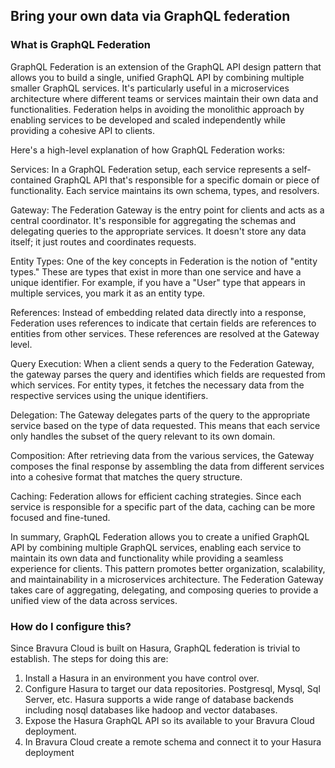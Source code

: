 ## Bring your own data via GraphQL federation

### What is GraphQL Federation

GraphQL Federation is an extension of the GraphQL API design pattern that allows you to build a single, unified GraphQL API by combining multiple smaller GraphQL services. It's particularly useful in a microservices architecture where different teams or services maintain their own data and functionalities. Federation helps in avoiding the monolithic approach by enabling services to be developed and scaled independently while providing a cohesive API to clients.

Here's a high-level explanation of how GraphQL Federation works:

Services: In a GraphQL Federation setup, each service represents a self-contained GraphQL API that's responsible for a specific domain or piece of functionality. Each service maintains its own schema, types, and resolvers.

Gateway: The Federation Gateway is the entry point for clients and acts as a central coordinator. It's responsible for aggregating the schemas and delegating queries to the appropriate services. It doesn't store any data itself; it just routes and coordinates requests.

Entity Types: One of the key concepts in Federation is the notion of "entity types." These are types that exist in more than one service and have a unique identifier. For example, if you have a "User" type that appears in multiple services, you mark it as an entity type.

References: Instead of embedding related data directly into a response, Federation uses references to indicate that certain fields are references to entities from other services. These references are resolved at the Gateway level.

Query Execution: When a client sends a query to the Federation Gateway, the gateway parses the query and identifies which fields are requested from which services. For entity types, it fetches the necessary data from the respective services using the unique identifiers.

Delegation: The Gateway delegates parts of the query to the appropriate service based on the type of data requested. This means that each service only handles the subset of the query relevant to its own domain.

Composition: After retrieving data from the various services, the Gateway composes the final response by assembling the data from different services into a cohesive format that matches the query structure.

Caching: Federation allows for efficient caching strategies. Since each service is responsible for a specific part of the data, caching can be more focused and fine-tuned.

In summary, GraphQL Federation allows you to create a unified GraphQL API by combining multiple GraphQL services, enabling each service to maintain its own data and functionality while providing a seamless experience for clients. This pattern promotes better organization, scalability, and maintainability in a microservices architecture. The Federation Gateway takes care of aggregating, delegating, and composing queries to provide a unified view of the data across services.

### How do I configure this?

Since Bravura Cloud is built on Hasura, GraphQL federation is trivial to establish. The steps for doing this are:

1. Install a Hasura in an environment you have control over. 
2. Configure Hasura to target our data repositories. Postgresql, Mysql, Sql Server, etc. Hasura supports a wide range of database backends including nosql databases like hadoop and vector databases. 
3. Expose the Hasura GraphQL API so its available to your Bravura Cloud deployment.
4. In Bravura Cloud create a remote schema and connect it to your Hasura deployment